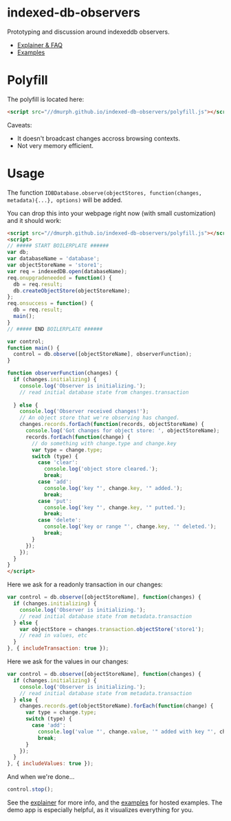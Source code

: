 

# indexed-db-observers
Prototyping and discussion around indexeddb observers.

 * [Explainer & FAQ](EXPLAINER.md)
 * [Examples](https://dmurph.github.io/indexed-db-observers/)

# Polyfill
The polyfill is located here:
```html
<script src="//dmurph.github.io/indexed-db-observers/polyfill.js"></script>
```

Caveats:
 * It doesn't broadcast changes accross browsing contexts.
 * Not very memory efficient.

# Usage
The function `IDBDatabase.observe(objectStores, function(changes, metadata){...}, options)` will be added.

You can drop this into your webpage right now (with small customization) and it should work:
```html
<script src="//dmurph.github.io/indexed-db-observers/polyfill.js"></script>
<script>
// ##### START BOILERPLATE ######
var db;
var databaseName = 'database';
var objectStoreName = 'store1';
var req = indexedDB.open(databaseName);
req.onupgradeneeded = function() {
  db = req.result;
  db.createObjectStore(objectStoreName);
};
req.onsuccess = function() {
  db = req.result;
  main();
}
// ##### END BOILERPLATE ######

var control;
function main() {
  control = db.observe([objectStoreName], observerFunction);
}

function observerFunction(changes) {
  if (changes.initializing) {
    console.log('Observer is initializing.');
    // read initial database state from changes.transaction
    
  } else { 
    console.log('Observer received changes!');
    // An object store that we're observing has changed.
    changes.records.forEach(function(records, objectStoreName) {
      console.log('Got changes for object store: ', objectStoreName);
      records.forEach(function(change) {
        // do something with change.type and change.key
        var type = change.type;
        switch (type) {
          case 'clear':
            console.log('object store cleared.');
            break;
          case 'add':
            console.log('key "', change.key, '" added.');
            break;
          case 'put':
            console.log('key "', change.key, '" putted.');
            break;
          case 'delete':
            console.log('key or range "', change.key, '" deleted.');
            break;
        }
      });
    });
  }
}
</script>
```
Here we ask for a readonly transaction in our changes:
```js
var control = db.observe([objectStoreName], function(changes) {
  if (changes.initializing) {
    console.log('Observer is initializing.');
    // read initial database state from metadata.transaction
  } else { 
    var objectStore = changes.transaction.objectStore('store1');
    // read in values, etc
  }
}, { includeTransaction: true });
```

Here we ask for the values in our changes:
```js
var control = db.observe([objectStoreName], function(changes) {
  if (changes.initializing) {
    console.log('Observer is initializing.');
    // read initial database state from metadata.transaction
  } else { 
    changes.records.get(objectStoreName).forEach(function(change) {
      var type = change.type;
      switch (type) {
        case 'add':
          console.log('value "', change.value, '" added with key "', change.key, '"');
          break;
      }
    });
  }
}, { includeValues: true });
```

And when we're done...
```js
control.stop();
```

See the [explainer](EXPLAINER.md) for more info, and the [examples](https://dmurph.github.io/indexed-db-observers/) for hosted examples.  The demo app is especially helpful, as it visualizes everything for you.
